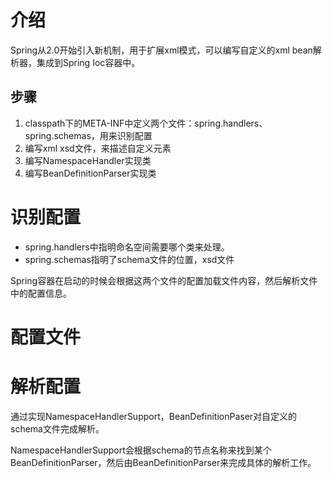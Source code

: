 # 介绍
Spring从2.0开始引入新机制，用于扩展xml模式，可以编写自定义的xml bean解析器，集成到Spring Ioc容器中。

## 步骤
1. classpath下的META-INF中定义两个文件：spring.handlers、spring.schemas，用来识别配置
2. 编写xml xsd文件，来描述自定义元素
3. 编写NamespaceHandler实现类
4. 编写BeanDefinitionParser实现类


# 识别配置
* spring.handlers中指明命名空间需要哪个类来处理。
* spring.schemas指明了schema文件的位置，xsd文件

Spring容器在启动的时候会根据这两个文件的配置加载文件内容，然后解析文件中的配置信息。

# 配置文件


# 解析配置
通过实现NamespaceHandlerSupport，BeanDefinitionPaser对自定义的schema文件完成解析。

NamespaceHandlerSupport会根据schema的节点名称来找到某个BeanDefinitionParser，然后由BeanDefinitionParser来完成具体的解析工作。

